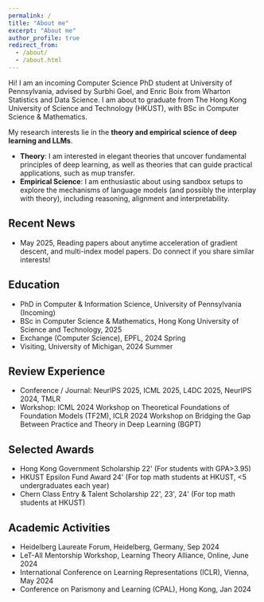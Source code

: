 ```yaml
---
permalink: /
title: "About me"
excerpt: "About me"
author_profile: true
redirect_from: 
  - /about/
  - /about.html
---
```


Hi! I am an incoming Computer Science PhD student at University of Pennsylvania, advised by Surbhi Goel, and Enric Boix from Wharton Statistics and Data Science. I am about to graduate from The Hong Kong University of Science and Technology (HKUST), with BSc in Computer Science & Mathematics.


My research interests lie in the **theory and empirical science of deep learning and LLMs**. 
- **Theory**: I am interested in elegant theories that uncover fundamental principles of deep learning, as well as theories that can guide practical applications, such as mup transfer.
- **Empirical Science**: I am enthusiastic about using sandbox setups to explore the mechanisms of language models (and possibly the interplay with theory), including reasoning, alignment and interpretability.


## Recent News
* May 2025, Reading papers about anytime acceleration of gradient descent, and multi-index model papers. Do connect if you share similar interests! 


## Education
* PhD in Computer & Information Science, University of Pennsylvania (Incoming)
* BSc in Computer Science & Mathematics, Hong Kong University of Science and Technology, 2025
* Exchange (Computer Science), EPFL, 2024 Spring 
* Visiting, University of Michigan, 2024 Summer

## Review Experience
* Conference / Journal: NeurIPS 2025, ICML 2025, L4DC 2025, NeurIPS 2024, TMLR
* Workshop: ICML 2024 Workshop on Theoretical Foundations of Foundation Models (TF2M),  ICLR 2024 Workshop on Bridging the Gap Between Practice and Theory in Deep Learning (BGPT)

## Selected Awards 
* Hong Kong Government Scholarship 22' (For students with GPA>3.95)
* HKUST Epsilon Fund Award 24' (For top math students at HKUST, <5 undergraduates each year)
* Chern Class Entry & Talent Scholarship 22', 23', 24' (For top math students at HKUST)

## Academic Activities
* Heidelberg Laureate Forum, Heidelberg, Germany, Sep 2024 
* LeT-All Mentorship Workshop, Learning Theory Alliance, Online, June 2024
* International Conference on Learning Representations (ICLR), Vienna, May 2024
* Conference on Parismony and Learning (CPAL), Hong Kong, Jan 2024

<!-- Publications
======
  <ul>{% for post in site.publications %}
    {% include archive-single-cv.html %}
  {% endfor %}</ul> -->
  
